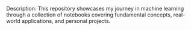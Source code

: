 Description:
This repository showcases my journey in machine learning through a collection of notebooks covering fundamental concepts, real-world applications, and personal projects.
